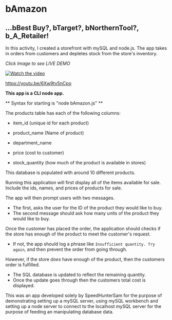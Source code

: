 
# bAmazon
## ...bBest Buy?, bTarget?, bNorthernTool?, b_A_Retailer!</h2>

In this activity, I created a storefront with mySQL and node.js. The app takes in orders from customers and depletes stock from the store's inventory.

*Click Image to see LIVE DEMO*

[![Watch the video](https://img.youtube.com/vi/6Xw9tv5nCpo/maxresdefault.jpg)](https://youtu.be/6Xw9tv5nCpo)

https://youtu.be/6Xw9tv5nCpo

**This app is a CLI node app.**  

** Syntax for starting is "node bAmazon.js" **


The products table has each of the following columns:

   * item_id (unique id for each product)

   * product_name (Name of product)

   * department_name

   * price (cost to customer)

   * stock_quantity (how much of the product is available in stores)

This database is populated with around 10 different products. 

 Running this application will first display all of the items available for sale. Include the ids, names, and prices of products for sale.

The app will then prompt users with two messages.

   * The first, asks the user for the ID of the product they would like to buy.
   * The second message should ask how many units of the product they would like to buy.

Once the customer has placed the order, the application should checks if the store has enough of the product to meet the customer's request.

   * If not, the app should log a phrase like `Insufficient quantity. Try again`, and then prevent the order from going through.

However, if the store _does_ have enough of the product, then the customers order is fulfilled.

   * The SQL database is updated to reflect the remaining quantity.
   * Once the update goes through then the customers total cost is displayed.


This was an app developed solely by SpeedHunterSam for the purpose of demonstrating setting up a mySQL server, using mySQL workbench and setting up a node server to connect to the localhost mySQL server for the purpose of feeding an manipulating database data.

